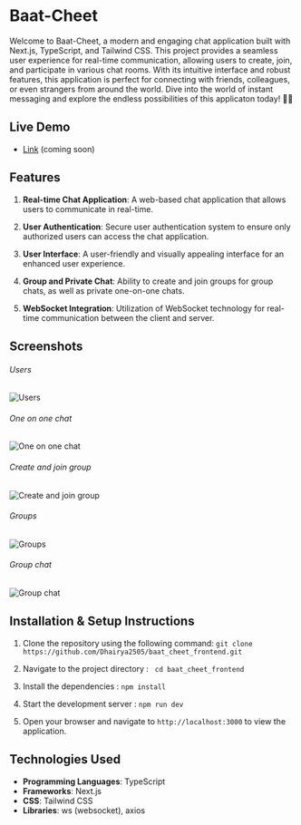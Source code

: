  # Baat-Cheet

Welcome to Baat-Cheet, a modern and engaging chat application built with Next.js, TypeScript, and Tailwind CSS. This project provides a seamless user experience for real-time communication, allowing users to create, join, and participate in various chat rooms. With its intuitive interface and robust features, this application is perfect for connecting with friends, colleagues, or even strangers from around the world. Dive into the world of instant messaging and explore the endless possibilities of this applicaton today! 🚀💬

## Live Demo

- [Link]() (coming soon)

## Features
1. **Real-time Chat Application**: A web-based chat application that allows users to communicate in real-time.

2. **User Authentication**: Secure user authentication system to ensure only authorized users can access the chat application.

3. **User Interface**: A user-friendly and visually appealing interface for an enhanced user experience.

4. **Group and Private Chat**: Ability to create and join groups for group chats, as well as private one-on-one chats.

5. **WebSocket Integration**: Utilization of WebSocket technology for real-time communication between the client and server.

## Screenshots

###### Users
![Users](https://dhairya-singla-baat-cheet-images.s3.ap-south-1.amazonaws.com/users.png)

###### One on one chat
![One on one chat](https://dhairya-singla-baat-cheet-images.s3.ap-south-1.amazonaws.com/one-on-one-chats.png)

###### Create and join group
![Create and join group](https://dhairya-singla-baat-cheet-images.s3.ap-south-1.amazonaws.com/CandJGrou.png)

###### Groups
![Groups](https://dhairya-singla-baat-cheet-images.s3.ap-south-1.amazonaws.com/groups.png)

###### Group chat
![Group chat](https://dhairya-singla-baat-cheet-images.s3.ap-south-1.amazonaws.com/group+chat.png)

## Installation & Setup Instructions

1. Clone the repository using the following command:
`git clone https://github.com/Dhairya2505/baat_cheet_frontend.git`

2. Navigate to the project directory : ` cd baat_cheet_frontend`

3. Install the dependencies : `npm install`

4. Start the development server : `npm run dev`

5. Open your browser and navigate to `http://localhost:3000` to view the application.

## Technologies Used

- **Programming Languages**: TypeScript
- **Frameworks**: Next.js
- **CSS**: Tailwind CSS
- **Libraries**: ws (websocket), axios
